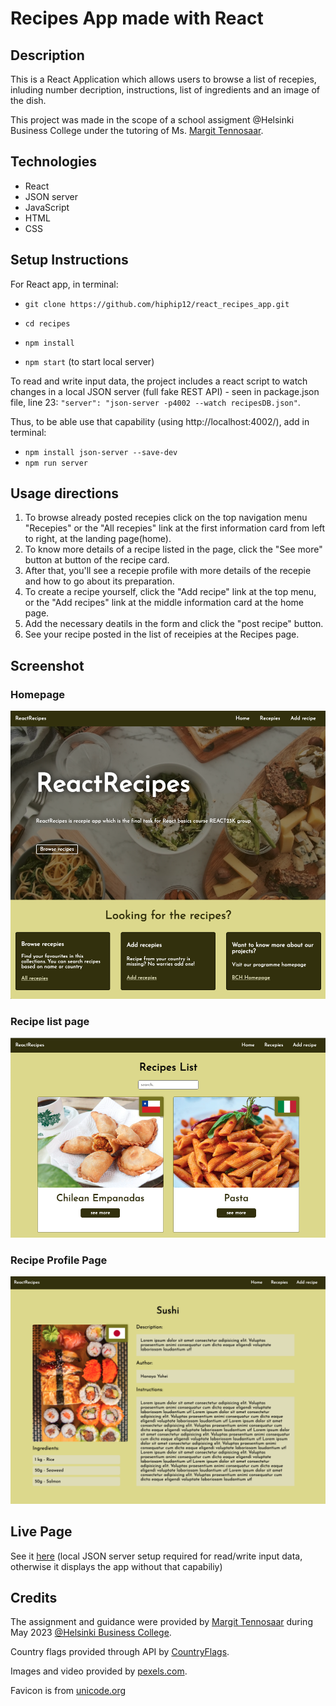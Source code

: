 # Recipes App made with React

## Description
This is a React Application which allows users to browse a list of recepies, inluding number decription, instructions, list of ingredients and an image of the dish.

This project was made in the scope of a school assigment @Helsinki Business College under the tutoring of Ms. [Margit Tennosaar](https://github.com/margittennosaar).

## Technologies
- React
- JSON server
- JavaScript
- HTML
- CSS

## Setup Instructions

For React app, in terminal:

- ``` git clone https://github.com/hiphip12/react_recipes_app.git ```

- ``` cd recipes ```

- ``` npm install ```

- ``` npm start ``` (to start local server)

To read and write input data, the project includes a react script to watch changes in a local JSON server (full fake REST API) - seen in package.json file, line 23: ``` "server": "json-server -p4002 --watch recipesDB.json" ```. 

Thus, to be able use that capability (using http://localhost:4002/), add in terminal:
- ``` npm install json-server --save-dev ```
- ``` npm run server ```

## Usage directions

1. To browse already posted recepies click on the top navigation menu "Recepies" or the "All recepies" link at the first information card from left to right, at the landing page(home).
2. To know more details of a recipe listed in the page, click the "See more" button at button of the recipe card.
3. After that, you'll see a recepie profile with more details of the recepie and how to go about its preparation.
4. To create a recipe yourself, click the "Add recipe" link at the top menu, or the "Add recipes" link at the middle information card at the home page.
5. Add the necessary deatils in the form and click the "post recipe" button.
6. See your recipe posted in the list of receipies at the Recipes page.


## Screenshot

### Homepage

![Homepage](src/assets/screenshots/Screenshot-Homepage.webp)

### Recipe list page

![RecipesList](src/assets/screenshots/Screenshot-RecipeList.webp)

### Recipe Profile Page

![RecipeProfile](src/assets/screenshots/Screenshot-RecipeProfile.webp)

## Live Page

See it [here](https://clever-licorice-ef4ec5.netlify.app/) (local JSON server setup required for read/write input data, otherwise it displays the app without that capabiliy)

## Credits

The assignment and guidance were provided by [Margit Tennosaar](https://github.com/margittennosaar) during May 2023 [@Helsinki Business College](https://www.bc.fi/).

Country flags provided through API by [CountryFlags](https://flagsapi.com/).

Images and video provided by [pexels.com](https://www.pexels.com/).

Favicon is from [unicode.org](https://unicode.org/emoji/charts/emoji-list.html#1f957)
